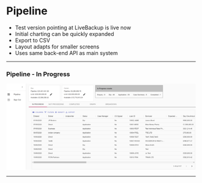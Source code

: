 # Pipeline

- Test version pointing at LiveBackup is live now
- Initial charting can be quickly expanded
- Export to CSV
- Layout adapts for smaller screens
- Uses same back-end API as main system

---

### Pipeline - In Progress

![](pipeline1.png)

---



